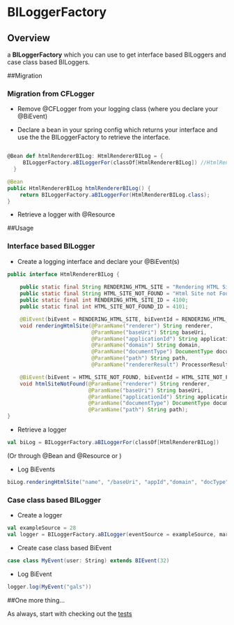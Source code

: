 # BILoggerFactory


## Overview

a **BILoggerFactory** which you can use to get interface based BILoggers and case class based BILoggers.

##Migration
### Migration from CFLogger

* Remove @CFLogger from your logging class (where you declare your @BiEvent)

* Declare a bean in your spring config which returns your interface and use the the BILoggerFactory to retrieve the interface.

```scala

@Bean def htmlRendererBILog: HtmlRendererBILog = {
     BILoggerFactory.aBILoggerFor(classOf[HtmlRendererBILog]) //HtmlRendererBILog is a class that has @BiEvent(s)
  }
```
```java
@Bean
public HtmlRendererBILog htmlRendererBILog() {
    return BILoggerFactory.aBILoggerFor(HtmlRendererBILog.class);
}

```

* Retrieve a logger with @Resource

##Usage

### Interface based BILogger

* Create a logging interface and declare your @BiEvent(s)
```java
public interface HtmlRendererBILog {
    
    public static final String RENDERING_HTML_SITE = "Rendering HTML Site";
    public static final String HTML_SITE_NOT_FOUND = "Html Site not Found";
    public static final int RENDERING_HTML_SITE_ID = 4100;
    public static final int HTML_SITE_NOT_FOUND_ID = 4101;

    @BiEvent(biEvent = RENDERING_HTML_SITE, biEventId = RENDERING_HTML_SITE_ID)
    void renderingHtmlSite(@ParamName("renderer") String renderer,
                           @ParamName("baseUri") String baseUri,
                           @ParamName("applicationId") String applicationId,
                           @ParamName("domain") String domain,
                           @ParamName("documentType") DocumentType documentType,
                           @ParamName("path") String path,
                           @ParamName("rendererResult") ProcessorResult result);

    @BiEvent(biEvent = HTML_SITE_NOT_FOUND, biEventId = HTML_SITE_NOT_FOUND_ID)
    void htmlSiteNotFound(@ParamName("renderer") String renderer,
                          @ParamName("baseUri") String baseUri,
                          @ParamName("applicationId") String applicationId,
                          @ParamName("documentType") DocumentType documentType,
                          @ParamName("path") String path);
}
```
* Retrieve a logger

```scala
val biLog = BILoggerFactory.aBILoggerFor(classOf[HtmlRendererBILog])
```
(Or through @Bean and @Resource or )

* Log BiEvents

```scala
biLog.renderingHtmlSite("name", "/baseUri", "appId","domain", "docType", "path", result);
```

### Case class based BILogger

* Create a logger
```scala
val exampleSource = 28
val logger = BILoggerFactory.aBILogger(eventSource = exampleSource, markerName = "name")
```

* Create case class based BiEvent
```scala
case class MyEvent(user: String) extends BIEvent(32)
```

* Log BiEvent
```scala
logger.log(MyEvent("gals"))
```

##One more thing...

As always, start with checking out the [tests](https://github.com/wix/wix-framework/blob/master/wix-bi-reporting/src/test/scala/com/wixpress/framework/bi/BIContractTest.scala)

